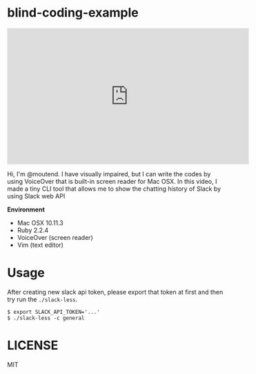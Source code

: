 # blind-coding-example

<iframe width="560" height="315" src="https://www.youtube.com/embed/sAi_Yf4GOS4" frameborder="0" allowfullscreen></iframe>

Hi, I'm @moutend.
I have visually impaired,
but I can write the codes by using VoiceOver that is built-in screen reader for Mac OSX.
In this video,
I made a tiny CLI tool that allows me to show the chatting history of Slack by using Slack web API

**Environment**

- Mac OSX 10.11.3
- Ruby 2.2.4
- VoiceOver (screen reader)
- Vim (text editor)

# Usage

After creating new slack api token, please export that token at first and then try run the `./slack-less`.

    $ export SLACK_API_TOKEN='...'
    $ ./slack-less -c general

# LICENSE

MIT
